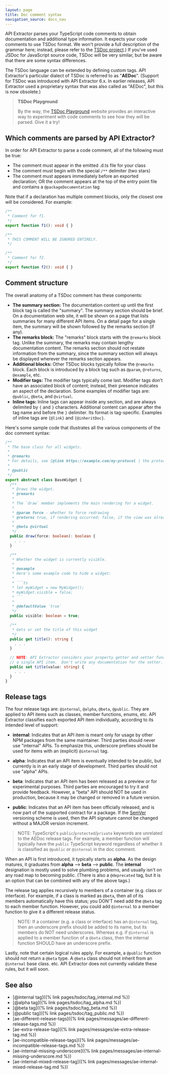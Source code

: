 ```yaml
---
layout: page
title: Doc comment syntax
navigation_source: docs_nav
---
```


API Extractor parses your TypeScript code comments to obtain documentation and additional type information.
It expects your code comments to use TSDoc format.  We won't provide a full description of the grammar here;
instead, please refer to the [TSDoc project](https://github.com/microsoft/tsdoc).)  If you've used
JSDoc for JavaScript source code, TSDoc will be very similar, but be aware that there are some syntax differences.

The TSDoc language can be extended by defining custom tags.  API Extractor's particular dialect of TSDoc is
referred to as "**AEDoc**".  (Support for TSDoc was introduced with API Extractor 6.x.  In earlier releases,
API Extractor used a proprietary syntax that was also called as "AEDoc", but this is now obsolete.)

> **TSDoc Playground**
>
> By the way, the [TSDoc Playground](https://microsoft.github.io/tsdoc/) website provides an
> interactive way to experiment with code comments to see how they will be parsed.  Give it a try!

## Which comments are parsed by API Extractor?

In order for API Extractor to parse a code comment, all of the following must be true:

- The comment must appear in the emitted .d.ts file for your class
- The comment must begin with the special `/**` delimiter (two stars)
- The comment must appears immediately before an exported declaration; OR the comment appears at the top of the
  entry point file and contains a `@packageDocumentation` tag

Note that if a declaration has multiple comment blocks, only the closest one will be considered.  For example:

```ts
/**
 * Comment for f1.
 */
export function f1(): void { }

/**
 * THIS COMMENT WILL BE IGNORED ENTIRELY.
 */

/**
 * Comment for f2.
 */
export function f2(): void { }
```

## Comment structure

The overall anatomy of a TSDoc comment has these components:

- **The summary section:** The documentation content up until the first block tag is called the "summary".
  The summary section should be brief. On a documentation web site, it will be shown on a page that lists summaries
  for many different API items.  On a detail page for a single item, the summary will be shown followed by the
  remarks section (if any).
- **The remarks block:** The "remarks" block starts with the `@remarks` block tag.  Unlike the summary, the remarks
  may contain lengthy documentation content.  The remarks section should not restate information from the summary,
  since the summary section will always be displayed wherever the remarks section appears.
- **Additional blocks:** Other TSDoc blocks typically follow the `@remarks` block.  Each block is introduced
  by a block tag such as `@param`, `@returns`, `@example`, etc.
- **Modifier tags:** The modifier tags typically come last.  Modifier tags don't have an associated block of content;
  instead, their presence indicates an aspect of the declaration.  Some examples of modifier tags are: `@public`,
  `@beta`, and `@virtual`.
- **Inline tags:** Inline tags can appear inside any section, and are always delimited by `{` and `}` characters.
  Additional content can appear after the tag name and before the `}` delimiter.  Its format is tag-specific.
  Examples of inline tags are `{@link}` and `{@inheritDoc}`.

Here's some sample code that illustrates all the various components of the doc comment syntax:

```ts
/**
 * The base class for all widgets.
 *
 * @remarks
 * For details, see {@link https://example.com/my-protocol | the protocol spec}.
 *
 * @public
 */
export abstract class BaseWidget {
  /**
   * Draws the widget.
   * @remarks
   *
   * The `draw` member implements the main rendering for a widget.
   *
   * @param force - whether to force redrawing
   * @returns true, if rendering occurred; false, if the view was already up to date
   *
   * @beta @virtual
   */
  public draw(force: boolean): boolean {
    . . .
  }

  /**
   * Whether the widget is currently visible.
   *
   * @example
   * Here's some example code to hide a widget:
   *
   * ```ts
   * let myWidget = new MyWidget();
   * myWidget.visible = false;
   * ```
   *
   * @defaultValue `true`
   */
  public visible: boolean = true;

  /**
   * Gets or set the title of this widget
   */
  public get title(): string {
    . . .
  }

  // NOTE: API Extractor considers your property getter and setter functions to be
  // a single API item.  Don't write any documentation for the setter.
  public set title(value: string) {
    . . .
  }
}
```

## Release tags

The four release tags are:  `@internal`, `@alpha`, `@beta`, `@public`.  They are applied to API items such as
classes, member functions, enums, etc.  API Extractor classifies each exported API item individually, according
to its intended level of support:

- **internal**: Indicates that an API item is meant only for usage by other NPM packages from the same maintainer.
  Third parties should never use "internal" APIs.  To emphasize this, underscore prefixes should be used for items
  with an (explicit) `@internal` tag.

- **alpha**: Indicates that an API item is eventually intended to be public, but currently is in an early stage
  of development.  Third parties should not use "alpha" APIs.

- **beta**: Indicates that an API item has been released as a preview or for experimental purposes.  Third parties
  are encouraged to try it and provide feedback.  However, a "beta" API should NOT be used in production, because
  it may be changed or removed in a future version.

- **public**:  Indicates that an API item has been officially released, and is now part of the supported contract
  for a package.  If the [SemVer](https://semver.org/) versioning scheme is used, then the API signature cannot
  be changed without a MAJOR version increment.

> NOTE: TypeScript's `public`/`protected`/`private` keywords are unrelated to the AEDoc release tags.
> For example, a member function will typically have the `public` TypeScript keyword regardless of whether
> it is classified as `@public` or `@internal` in the doc comment.

When an API is first introduced, it typically starts as **alpha**.  As the design matures, it graduates
from **alpha** --> **beta** --> **public**.  The **internal** designation is mostly used to solve plumbing problems,
and usually isn't on any road map to becoming public.  (There is also a `@deprecated` tag, but it is an option
that can be combined with any of the above tags.)

The release tag applies recursively to members of a container (e.g. class or interface).  For example, if a class
is marked as `@beta`, then all of its members automatically have this status; you DON'T need add the `@beta` tag to
each member function.  However, you could add `@internal` to a member function to give it a different release status.

> NOTE:  If a container (e.g. a class or interface) has an `@internal` tag, then an underscore prefix should be added
> to its name, but its members do NOT need underscores.  Whereas e.g. if `@internal` is applied to a member function
> of a `@beta` class, then the internal function SHOULD have an underscore prefix.

Lastly, note that certain logical rules apply.  For example, a `@public` function should not return a `@beta` type.
A `@beta` class should not inherit from an `@internal` base class.  etc.  API Extractor does not currently validate
these rules, but it will soon.

## See also

- [@internal tag]({% link pages/tsdoc/tag_internal.md %})
- [@alpha tag]({% link pages/tsdoc/tag_alpha.md %})
- [@beta tag]({% link pages/tsdoc/tag_beta.md %})
- [@public tag]({% link pages/tsdoc/tag_public.md %})
- [ae-different-release-tags]({% link pages/messages/ae-different-release-tags.md %})
- [ae-extra-release-tag]({% link pages/messages/ae-extra-release-tag.md %})
- [ae-incompatible-release-tags]({% link pages/messages/ae-incompatible-release-tags.md %})
- [ae-internal-missing-underscore]({% link pages/messages/ae-internal-missing-underscore.md %})
- [ae-internal-mixed-release-tag]({% link pages/messages/ae-internal-mixed-release-tag.md %})
